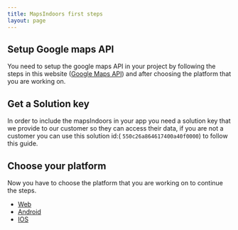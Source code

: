 ```yaml
---
title: MapsIndoors first steps
layout: page
---
```

## Setup Google maps API

You need to setup the google maps API in your project by following the steps in this website ([Google Maps API](https://developers.google.com/maps/documentation)) and after choosing the platform that you are working on.

## Get a Solution key

In order to include the mapsIndoors in your app you need a solution key that we provide to our customer so they can access their data, if you are not a customer you can use this solution id:( `550c26a864617400a40f0000`) to follow this guide.

## Choose your platform

Now you have to choose the platform that you are working on to continue the steps. 	

* [Web](/web)
* [Android](/android)
* [IOS](/ios)
